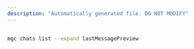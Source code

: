 ```yaml
---
description: "Automatically generated file. DO NOT MODIFY"
---
```


```bash

mgc chats list --expand lastMessagePreview

```